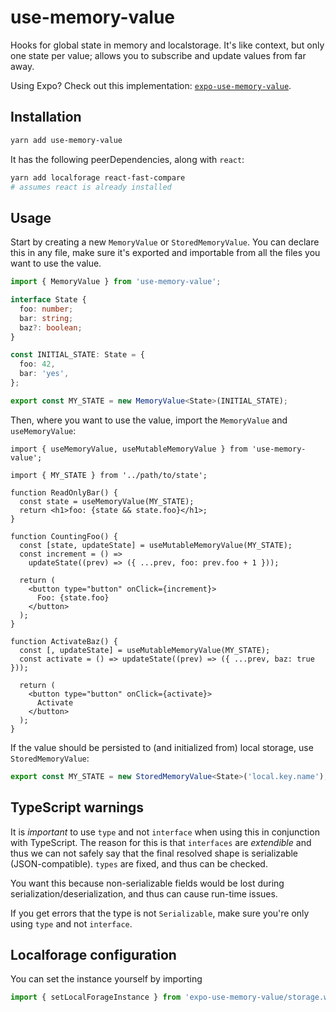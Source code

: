 # use-memory-value

Hooks for global state in memory and localstorage. It's like context, but only one state per value; allows you to subscribe and update values from far away.

Using Expo? Check out this implementation: [`expo-use-memory-value`](https://github.com/SleeplessByte/expo-use-memory-value).

## Installation

```bash
yarn add use-memory-value
```

It has the following peerDependencies, along with `react`:

```bash
yarn add localforage react-fast-compare
# assumes react is already installed
```

## Usage

Start by creating a new `MemoryValue` or `StoredMemoryValue`. You can declare this in any file, make sure it's exported and importable from all the files you want to use the value.

```typescript
import { MemoryValue } from 'use-memory-value';

interface State {
  foo: number;
  bar: string;
  baz?: boolean;
}

const INITIAL_STATE: State = {
  foo: 42,
  bar: 'yes',
};

export const MY_STATE = new MemoryValue<State>(INITIAL_STATE);
```

Then, where you want to use the value, import the `MemoryValue` and `useMemoryValue`:

```tsx
import { useMemoryValue, useMutableMemoryValue } from 'use-memory-value';

import { MY_STATE } from '../path/to/state';

function ReadOnlyBar() {
  const state = useMemoryValue(MY_STATE);
  return <h1>foo: {state && state.foo}</h1>;
}

function CountingFoo() {
  const [state, updateState] = useMutableMemoryValue(MY_STATE);
  const increment = () =>
    updateState((prev) => ({ ...prev, foo: prev.foo + 1 }));

  return (
    <button type="button" onClick={increment}>
      Foo: {state.foo}
    </button>
  );
}

function ActivateBaz() {
  const [, updateState] = useMutableMemoryValue(MY_STATE);
  const activate = () => updateState((prev) => ({ ...prev, baz: true }));

  return (
    <button type="button" onClick={activate}>
      Activate
    </button>
  );
}
```

If the value should be persisted to (and initialized from) local storage, use `StoredMemoryValue`:

```typescript
export const MY_STATE = new StoredMemoryValue<State>('local.key.name');
```

## TypeScript warnings

It is _important_ to use `type` and not `interface` when using this in conjunction with TypeScript. The reason for this is that `interfaces` are _extendible_ and thus we can not safely say that the final resolved shape is serializable (JSON-compatible). `types` are fixed, and thus can be checked.

You want this because non-serializable fields would be lost during serialization/deserialization, and thus can cause run-time issues.

If you get errors that the type is not `Serializable`, make sure you're only using `type` and not `interface`.

## Localforage configuration

You can set the instance yourself by importing

```typescript
import { setLocalForageInstance } from 'expo-use-memory-value/storage.web';
```
